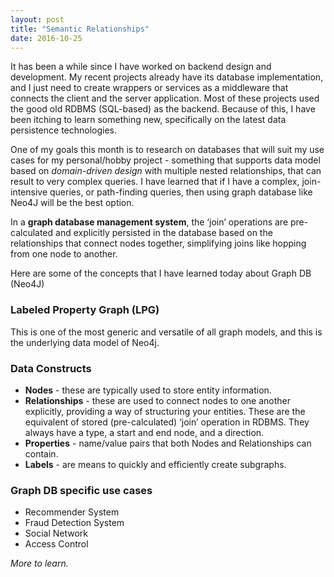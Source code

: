 ```yaml
---
layout: post
title: "Semantic Relationships"
date: 2016-10-25
---
```


It has been a while since I have worked on backend design and development. My recent projects already have its database implementation, and I just need to create wrappers or services as a middleware that connects the client and the server application. Most of these projects used the good old RDBMS (SQL-based) as the backend. Because of this, I have been itching to learn something new, specifically on the latest data persistence technologies.

One of my goals this month is to research on databases that will suit my use cases for my personal/hobby project - something that supports data model based on _domain-driven design_ with multiple nested relationships, that can result to very complex queries. I have learned that if I have a complex, join-intensive queries, or path-finding queries, then using graph database like Neo4J will be the best option.

In a __graph database management system__, the ‘join’ operations are pre-calculated and explicitly persisted in the database based on the relationships that connect nodes together, simplifying joins like hopping from one node to another. 

Here are some of the concepts that I have learned today about Graph DB (Neo4J)

### Labeled Property Graph (LPG)
This is one of the most generic and versatile of all graph models, and this is the underlying data model of Neo4j.

### Data Constructs
* __Nodes__ - these are typically used to store entity information.
* __Relationships__ - these are used to connect nodes to one another explicitly, providing a way of structuring your entities. These are the equivalent of stored (pre-calculated) ‘join’ operation in RDBMS. They always have a type, a start and end node, and a direction.
* __Properties__ - name/value pairs that both Nodes and Relationships can contain.
* __Labels__ - are means  to quickly and efficiently create subgraphs.

### Graph DB specific use cases
* Recommender System
* Fraud Detection System
* Social Network
* Access Control  

_More to learn._
